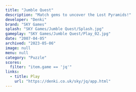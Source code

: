 ```yaml
---
title: "Jumble Quest"
description: "Match gems to uncover the Lost Pyramids!"
developer: "Denki"
brand: "SKY Games"
splash: "SKY Games/Jumble Quest/Splash.jpg"
gameplay: "SKY Games/Jumble Quest/Play_02.jpg"
date: "2007-04-05"
archived: "2023-05-06"
image: null
menu: null
category: "Puzzle"
scores:
  filter: "item.game == 'jq'"
links:
  - title: Play
    url: "https://denki.co.uk/sky/jq/app.html"
---
```

